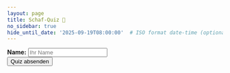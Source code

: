 ```yaml
---
layout: page
title: Schaf-Quiz 🐑
no_sidebar: true
hide_until_date: '2025-09-19T08:00:00'  # ISO format date-time (optional)
---
```


<div id="quiz-container">
  <label><strong>Name:</strong> <input type="text" id="participantName" placeholder="Ihr Name"></label>
  <div id="quiz"></div>
  <button id="submit">Quiz absenden</button>
  <div id="result"></div>
</div>

<script src="{{ '/assets/js/sheep_quiz.js' | relative_url }}"></script>